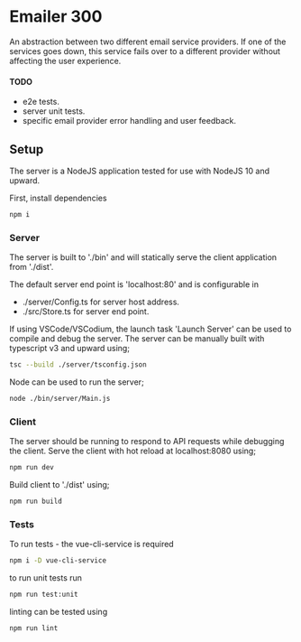 # Emailer 300

An abstraction between two different email service providers. If one of the services goes down, this service fails over to a different provider without affecting the user experience.

#### TODO
- e2e tests.
- server unit tests.
- specific email provider error handling and user feedback.


## Setup

The server is a NodeJS application tested for use with NodeJS 10 and upward.

First, install dependencies
``` bash
npm i
```


### Server

The server is built to './bin' and will statically serve the client application from './dist'.

The default server end point is 'localhost:80' and is configurable in
- ./server/Config.ts for server host address.
- ./src/Store.ts for server end point.

If using VSCode/VSCodium, the launch task 'Launch Server'
can be used to compile and debug the server.
The server can be manually built with typescript v3 and upward using;
``` bash
tsc --build ./server/tsconfig.json
```
Node can be used to run the server;
``` bash
node ./bin/server/Main.js
```


### Client

The server should be running to respond to API requests while debugging the client.
Serve the client with hot reload at localhost:8080 using;
``` bash
npm run dev
```

Build client to './dist' using;
``` bash
npm run build
```

### Tests

To run tests - the vue-cli-service is required
``` bash
npm i -D vue-cli-service
```

to run unit tests run
``` bash
npm run test:unit
```

linting can be tested using
``` bash
npm run lint
```
